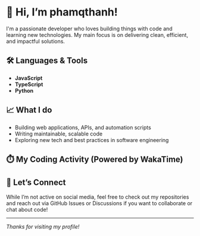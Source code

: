 # 👋 Hi, I’m phamqthanh!

I'm a passionate developer who loves building things with code and learning new technologies. My main focus is on delivering clean, efficient, and impactful solutions.

## 🛠️ Languages & Tools

- **JavaScript**
- **TypeScript**
- **Python**

## 📈 What I do

- Building web applications, APIs, and automation scripts
- Writing maintainable, scalable code
- Exploring new tech and best practices in software engineering

## ⏱️ My Coding Activity (Powered by WakaTime)

<!--START_SECTION:waka-->
<!--END_SECTION:waka-->

## 🤝 Let’s Connect

While I’m not active on social media, feel free to check out my repositories and reach out via GitHub Issues or Discussions if you want to collaborate or chat about code!

---

_Thanks for visiting my profile!_
